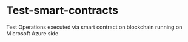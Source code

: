 # Test-smart-contracts
Test Operations executed via smart contract on blockchain running on Microsoft Azure side

